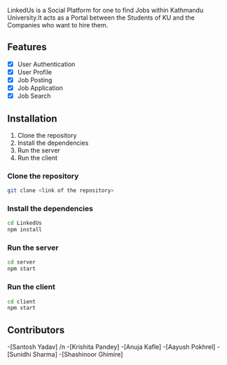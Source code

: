 LinkedUs is a Social Platform for one to find Jobs within Kathmandu University.It acts as a Portal between the Students of KU and the Companies who want to hire them.

## Features
- [x] User Authentication
- [x] User Profile
- [x] Job Posting
- [x] Job Application
- [x] Job Search

## Installation
1. Clone the repository
2. Install the dependencies
3. Run the server
4. Run the client

### Clone the repository
```bash
git clone <link of the repository>
```

### Install the dependencies
```bash
cd LinkedUs
npm install
```

### Run the server
```bash
cd server
npm start
```

### Run the client
```bash
cd client
npm start
```

## Contributors
-[Santosh Yadav] /n
-[Krishita Pandey]
-[Anuja Kafle]
-[Aayush Pokhrel]
-[Sunidhi Sharma]
-[Shashinoor Ghimire]

